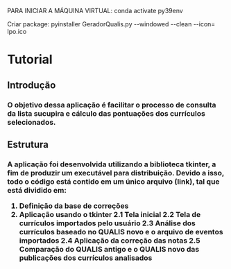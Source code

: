 PARA INICIAR A MÁQUINA VIRTUAL:
conda activate py39env

Criar package:
pyinstaller GeradorQualis.py --windowed --clean --icon= lpo.ico

<h1>Tutorial</>
<h2>Introdução</>
<h3>O objetivo dessa aplicação é facilitar o processo de consulta da lista sucupira e cálculo das pontuações dos currículos selecionados.<h3/>
<h2>Estrutura</>
<h3>
A aplicação foi desenvolvida utilizando a biblioteca tkinter, a fim de produzir um executável para distribuição. Devido a isso, todo o código está contido em um único arquivo (link), tal que está dividido em:

1. Definição da base de correções
2. Aplicação usando o tkinter
2.1 Tela inicial
2.2 Tela de currículos importados pelo usuário
2.3 Análise dos currículos baseado no QUALIS novo e o arquivo de eventos importados
2.4 Aplicação da correção das notas
2.5 Comparação do QUALIS antigo e o QUALIS novo das publicações dos currículos analisados
